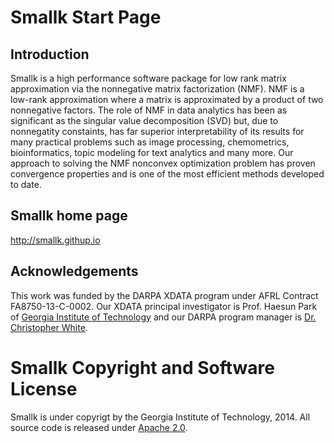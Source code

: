Smallk Start Page
================

Introduction
----------------
Smallk is a high performance software package for low rank matrix approximation via the nonnegative matrix factorization (NMF). NMF is 
a low-rank approximation where a matrix is approximated 
by a product of two nonnegative factors. 
The role of NMF in data analytics has been as significant as the singular value decomposition (SVD) but, due to 
nonnegatity constaints, has far superior interpretability of its results for many practical problems such as image processing, chemometrics, bioinformatics, topic modeling for text analytics and many more.
Our approach to solving the NMF nonconvex optimization
problem has proven convergence properties and is one of the most efficient 
methods developed to date.


Smallk home page
----------------
http://smallk.githup.io

Acknowledgements
----------------

This work was funded by the DARPA XDATA program under AFRL Contract
FA8750-13-C-0002. Our
XDATA principal investigator is Prof. Haesun Park of
[Georgia Institute of Technology](http://www.cc.gatech.edu/~hpark/) and our DARPA
program manager is
[Dr. Christopher White](http://www.darpa.mil/Our_Work/I2O/Personnel/Dr_Christopher_White.aspx).

Smallk Copyright and Software License
======================================
Smallk is under copyrigt by the Georgia Institute of Technology, 2014. 
All source code is released under
[Apache 2.0](http://www.apache.org/licenses/LICENSE-2.0).
